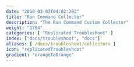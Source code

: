 ```yaml
---
date: "2018-03-03T04:02:20Z"
title: "Run Command Collector"
description: "The Run Command Custom Collector"
weight: "1704"
categories: [ "Replicated Troubleshoot" ]
index: ["docs/troubleshoot", "docs"]
aliases: [ /docs/troubleshoot/collectors ]
icon: "replicatedTroubleshoot"
gradient: "orangeToOrange"
---
```

